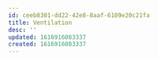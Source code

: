 ```yaml
---
id: ceeb8301-dd22-42e8-8aaf-6109e20c21fa
title: Ventilation
desc: ''
updated: 1616916083337
created: 1616916083337
---
```


